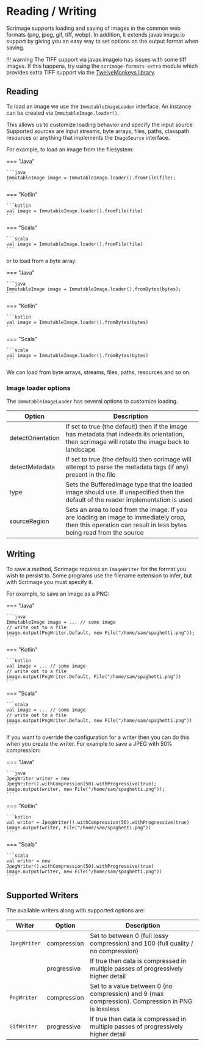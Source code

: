 Reading / Writing
=================

Scrimage supports loading and saving of images in the common web formats (png, jpeg, gif, tiff, webp).
In addition, it extends javas image.io support by giving you an easy way to set options on the output format when saving.


!!! warning
    The TIFF support via javax.imageio has issues with some tiff images.
    If this happens, try using the `scrimage-formats-extra` module which provides extra TIFF support via the [TwelveMonkeys library](https://github.com/haraldk/TwelveMonkeys).


## Reading

To load an image we use the `ImmutableImageLoader` interface.
An instance can be created via `ImmutableImage.loader()`.

This allows us to customize loading behavior and specify the input source.
Supported sources are input streams, byte arrays, files, paths, classpath resources or anything that implements
the `ImageSource` interface.


For example, to load an image from the filesystem:


=== "Java"

    ```java
    ImmutableImage image = ImmutableImage.loader().fromFile(file);
    ```

=== "Kotlin"

    ```kotlin
    val image = ImmutableImage.loader().fromFile(file)
    ```

=== "Scala"

    ```scala
    val image = ImmutableImage.loader().fromFile(file)
    ```

or to load from a byte array:


=== "Java"

    ```java
    ImmutableImage image = ImmutableImage.loader().fromBytes(bytes);
    ```

=== "Kotlin"

    ```kotlin
    val image = ImmutableImage.loader().fromBytes(bytes)
    ```

=== "Scala"

    ```scala
    val image = ImmutableImage.loader().fromBytes(bytes)
    ```


We can load from byte arrays, streams, files, paths, resources and so on.

### Image loader options

The `ImmutableImageLoader` has several options to customize loading.


| Option | Description |
|--------|-------------|
| detectOrientation | If set to true (the default) then if the image has metadata that indeeds its orientation, then scrimage will rotate the image back to landscape |
| detectMetadata | If set to true (the default) then scrimage will attempt to parse the metadata tags (if any) present in the file |
| type | Sets the BufferedImage type that the loaded image should use. If unspecified then the default of the reader implementation is used |
| sourceRegion | Sets an area to load from the image. If you are loading an image to immediately crop, then this operation can result in less bytes being read from the source |


## Writing

To save a method, Scrimage requires an `ImageWriter` for the format you wish to persist to.
Some programs use the filename extension to infer, but with Scrimage you must specify it.

For example, to save an image as a PNG:



=== "Java"

    ```java
    ImmutableImage image = ... // some image
    // write out to a file
    image.output(PngWriter.Default, new File("/home/sam/spaghetti.png"));
    ```

=== "Kotlin"

    ```kotlin
    val image = ... // some image
    // write out to a file
    image.output(PngWriter.Default, File("/home/sam/spaghetti.png"))
    ```

=== "Scala"

    ```scala
    val image = ... // some image
    // write out to a file
    image.output(PngWriter.Default, new File("/home/sam/spaghetti.png"))
    ```



If you want to override the configuration for a writer then you can do this when you create the writer.
For example to save a JPEG with 50% compression:



=== "Java"

    ```java
    JpegWriter writer = new JpegWriter().withCompression(50).withProgressive(true);
    image.output(writer, new File("/home/sam/spaghetti.png"));
    ```

=== "Kotlin"

    ```kotlin
    val writer = JpegWriter().withCompression(50).withProgressive(true)
    image.output(writer, File("/home/sam/spaghetti.png"))
    ```

=== "Scala"

    ```scala
    val writer = new JpegWriter().withCompression(50).withProgressive(true)
    image.output(writer, new File("/home/sam/spaghetti.png"))
    ```

## Supported Writers

The available writers along with supported options are:

| Writer | Option | Description |
| ------ | ------ | ----------- |
| `JpegWriter` | compression | Set to between 0 (full lossy compression) and 100 (full quality / no compression) |
|              | progressive | If true then data is compressed in multiple passes of progressively higher detail |
| `PngWriter`  | compression | Set to a value between 0 (no compression) and 9 (max compression). Compression in PNG is lossless |
| `GifWriter`  | progressive | If true then data is compressed in multiple passes of progressively higher detail |

